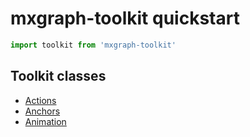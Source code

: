 # mxgraph-toolkit quickstart

```ts
import toolkit from 'mxgraph-toolkit'
```

## Toolkit classes

- [Actions](./Actions.md)
- [Anchors](./Anchors.md)
- [Animation](./Animation.md)
